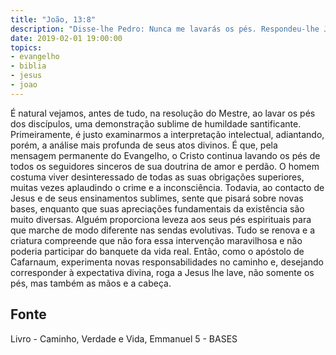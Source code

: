 ```yaml
---
title: "João, 13:8"
description: "Disse-lhe Pedro: Nunca me lavarás os pés. Respondeu-lhe Jesus: Se eu não te lavar, não tens parte comigo."
date: 2019-02-01 19:00:00
topics: 
- evangelho
- biblia
- jesus
- joao
---
```


É natural vejamos, antes de tudo, na resolução do Mestre, ao lavar os pés
dos discípulos, uma demonstração sublime de humildade santificante.
Primeiramente, é justo examinarmos a interpretação intelectual,
adiantando, porém, a análise mais profunda de seus atos divinos. É que, pela
mensagem permanente do Evangelho, o Cristo continua lavando os pés de
todos os seguidores sinceros de sua doutrina de amor e perdão.
O homem costuma viver desinteressado de todas as suas obrigações
superiores, muitas vezes aplaudindo o crime e a inconsciência. Todavia, ao
contacto de Jesus e de seus ensinamentos sublimes, sente que pisará sobre
novas bases, enquanto que suas apreciações fundamentais da existência são
muito diversas.
Alguém proporciona leveza aos seus pés espirituais para que marche de
modo diferente nas sendas evolutivas.
Tudo se renova e a criatura compreende que não fora essa intervenção
maravilhosa e não poderia participar do banquete da vida real.
Então, como o apóstolo de Cafarnaum, experimenta novas
responsabilidades no caminho e, desejando corresponder à expectativa divina,
roga a Jesus lhe lave, não somente os pés, mas também as mãos e a cabeça.




## Fonte
Livro - Caminho, Verdade e Vida, Emmanuel
5 -  BASES
